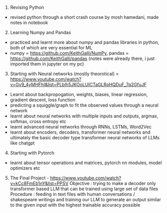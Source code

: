 1. Revising Python
- revised python through a short crash course by mosh hamedani, made notes in notebook


2. Learning Numpy and Pandas
- practiced and learnt more about numpy and pandas libraries in python, both of which are very essential for ML
- numpy = https://github.com/KeithGalli/NumPy, pandas = https://github.com/KeithGalli/pandas (notes were already there, i just imported them in jupyter on my pc)


3. Starting with Neural networks (mostly theorotical) = https://www.youtube.com/watch?v=Gv9_4yMHFhI&list=PLblh5JKOoLUICTaGLRoHQDuF_7q2GfuJF
- Learnt about backpropogation, weights, biases, linear regression, gradient descent, loss function
- predicting a squiggle/graph to fit the observed values through a neural network
- learnt about neural networks with multiple inputs and outputs, argmax, softmax, cross entropy etc
- learnt advanced neural networks through RNNs, LSTMs, Word2Vec
- learnt about encoders, decoders, transformer neural networks and ultimately the basic decoder type transformer neural networks of LLMs like chatgpt


4. Starting with Pytorch
- learnt about tensor operations and matrices, pytorch nn modules, model optimizers etc


5. The Final Project - https://www.youtube.com/watch?v=kCc8FmEb1nY&list=PPSV
Objective : trying to make a decoder only transformer based LLM that can be trained using large set of data files
Procedure : feeding in text files with human conversations / shakespeare writings and training our LLM to generate an output similar to the given input with the highest trainable accuracy possible

